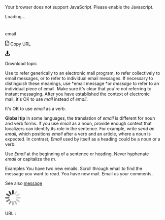 Your browser does not support JavaScript. Please enable the Javascript.

Loading...

# 

email

![Copy URL](email_files/Copy.png)
Copy URL

![Download](email_files/Download.png)

Download topic

Use to
refer generically to an electronic mail program, to refer collectively
to email messages, or to refer to individual email messages. If
necessary to distinguish these meanings, use *email message *or *message* to refer to an individual piece of email. Make sure it's
clear that you're not referring to instant messaging. After you
have established the context of electronic mail, it's OK to use *mail* instead of *email*.

It's OK to use *email* as a verb.

**Global tip** In some languages, the translation of *email* is different for noun and verb forms. If you use *email* as a noun, provide enough context that localizers can identify its role in the sentence. For example, write *send an email,* which positions *email* after a verb and an article, where a noun is expected. In contrast, *Email* used by itself as a heading could be a noun or a verb. 

Use *Email* at the beginning of a sentence or heading. Never hyphenate *email* or capitalize the *m.*

Examples
You have two new emails.
Scroll through email to find the message you want to read.
You have new mail.
Email us your comments. 

See also [](https://worldready.cloudapp.net/Styleguide/Read?id=2700&topicid=35453)[message](https://worldready.cloudapp.net/Styleguide/Read?id=2700&topicid=35453)

![In progress](email_files/activity-large.gif)

URL :
